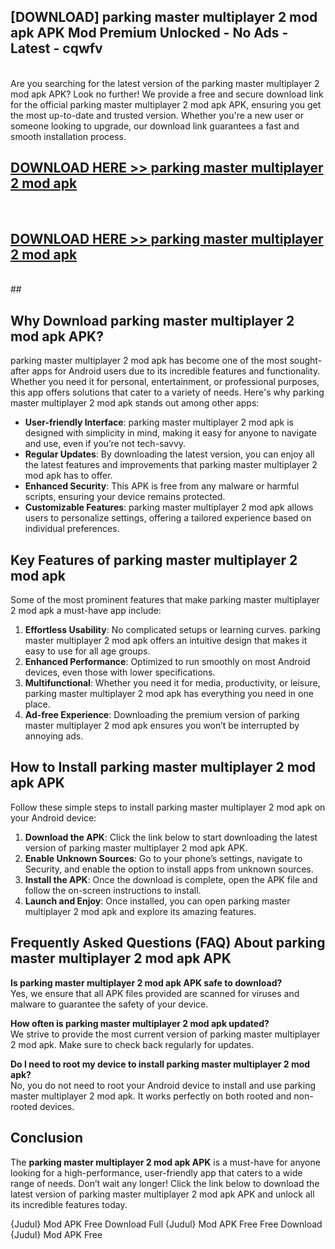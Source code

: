 ## [DOWNLOAD] parking master multiplayer 2 mod apk APK Mod  Premium Unlocked - No Ads - Latest - cqwfv <br>
<br>
Are you searching for the latest version of the parking master multiplayer 2 mod apk APK? Look no further! We provide a free and secure download link for the official parking master multiplayer 2 mod apk APK, ensuring you get the most up-to-date and trusted version. Whether you're a new user or someone looking to upgrade, our download link guarantees a fast and smooth installation process.


## [DOWNLOAD HERE >> parking master multiplayer 2 mod apk](http://leaked.freeplayer.one?title=parking_master_multiplayer_2_mod_apk&ref=06)
  <br>

## [DOWNLOAD HERE >> parking master multiplayer 2 mod apk](http://leaked.freeplayer.one?title=parking_master_multiplayer_2_mod_apk&ref=06)
  <br>
  ##



## Why Download parking master multiplayer 2 mod apk APK?

parking master multiplayer 2 mod apk has become one of the most sought-after apps for Android users due to its incredible features and functionality. Whether you need it for personal, entertainment, or professional purposes, this app offers solutions that cater to a variety of needs. Here's why parking master multiplayer 2 mod apk stands out among other apps:

- **User-friendly Interface**: parking master multiplayer 2 mod apk is designed with simplicity in mind, making it easy for anyone to navigate and use, even if you’re not tech-savvy.
- **Regular Updates**: By downloading the latest version, you can enjoy all the latest features and improvements that parking master multiplayer 2 mod apk has to offer.
- **Enhanced Security**: This APK is free from any malware or harmful scripts, ensuring your device remains protected.
- **Customizable Features**: parking master multiplayer 2 mod apk allows users to personalize settings, offering a tailored experience based on individual preferences.

## Key Features of parking master multiplayer 2 mod apk

Some of the most prominent features that make parking master multiplayer 2 mod apk a must-have app include:

1. **Effortless Usability**: No complicated setups or learning curves. parking master multiplayer 2 mod apk offers an intuitive design that makes it easy to use for all age groups.
2. **Enhanced Performance**: Optimized to run smoothly on most Android devices, even those with lower specifications.
3. **Multifunctional**: Whether you need it for media, productivity, or leisure, parking master multiplayer 2 mod apk has everything you need in one place.
4. **Ad-free Experience**: Downloading the premium version of parking master multiplayer 2 mod apk ensures you won’t be interrupted by annoying ads.

## How to Install parking master multiplayer 2 mod apk APK

Follow these simple steps to install parking master multiplayer 2 mod apk on your Android device:

1. **Download the APK**: Click the link below to start downloading the latest version of parking master multiplayer 2 mod apk APK.
2. **Enable Unknown Sources**: Go to your phone’s settings, navigate to Security, and enable the option to install apps from unknown sources.
3. **Install the APK**: Once the download is complete, open the APK file and follow the on-screen instructions to install.
4. **Launch and Enjoy**: Once installed, you can open parking master multiplayer 2 mod apk and explore its amazing features.

## Frequently Asked Questions (FAQ) About parking master multiplayer 2 mod apk APK

**Is parking master multiplayer 2 mod apk APK safe to download?**  
Yes, we ensure that all APK files provided are scanned for viruses and malware to guarantee the safety of your device.

**How often is parking master multiplayer 2 mod apk updated?**  
We strive to provide the most current version of parking master multiplayer 2 mod apk. Make sure to check back regularly for updates.

**Do I need to root my device to install parking master multiplayer 2 mod apk?**  
No, you do not need to root your Android device to install and use parking master multiplayer 2 mod apk. It works perfectly on both rooted and non-rooted devices.

## Conclusion

The **parking master multiplayer 2 mod apk APK** is a must-have for anyone looking for a high-performance, user-friendly app that caters to a wide range of needs. Don’t wait any longer! Click the link below to download the latest version of parking master multiplayer 2 mod apk APK and unlock all its incredible features today.

{Judul} Mod APK Free
Download Full {Judul} Mod APK Free
Free Download {Judul} Mod APK Free

